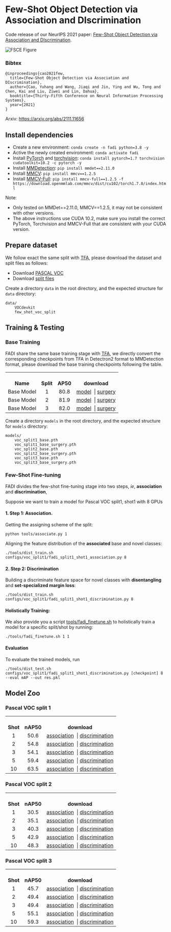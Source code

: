 # Few-Shot Object Detection via Association and DIscrimination

Code release of our NeurIPS 2021 paper: [Few-Shot Object Detection via Association and DIscrimination](https://arxiv.org/abs/2111.11656).

![FSCE Figure](https://i.imgur.com/YLpjAMa.png)

### Bibtex

```
@inproceedings{cao2021few,
  title={Few-Shot Object Detection via Association and DIscrimination},
  author={Cao, Yuhang and Wang, Jiaqi and Jin, Ying and Wu, Tong and Chen, Kai and Liu, Ziwei and Lin, Dahua},
  booktitle={Thirty-Fifth Conference on Neural Information Processing Systems},
  year={2021}
}
```

Arxiv: https://arxiv.org/abs/2111.11656

## Install dependencies

* Create a new environment: ```conda create -n fadi python=3.8 -y```
* Active the newly created environment: ```conda activate fadi```
* Install [PyTorch](https://pytorch.org/get-started/locally/) and [torchvision](https://github.com/pytorch/vision/): ```conda install pytorch=1.7 torchvision cudatoolkit=10.2 -c pytorch -y```
* Install [MMDetection](https://github.com/open-mmlab/mmdetection): ```pip install mmdet==2.11.0```
* Install [MMCV](https://github.com/open-mmlab/mmdetection): ```pip install mmcv==1.2.5```
* Install [MMCV-Full](https://github.com/open-mmlab/mmdetection): ```pip install mmcv-full==1.2.5 -f https://download.openmmlab.com/mmcv/dist/cu102/torch1.7.0/index.html```

Note:
* Only tested on MMDet==2.11.0, MMCV==1.2.5, it may not be consistent with other versions.
* The above instructions use CUDA 10.2, make sure you install the correct PyTorch, Torchvision and MMCV-Full that are consistent with your CUDA version.



## Prepare dataset

We follow exact the same split with [TFA](https://github.com/ucbdrive/few-shot-object-detection),
please download the dataset and split files as follows:

* Download [PASCAL VOC](http://host.robots.ox.ac.uk/pascal/VOC/)
* Download [split files](https://mycuhk-my.sharepoint.com/:u:/r/personal/1155092180_link_cuhk_edu_hk/Documents/FADI/few_shot_voc_split.tar.gz?csf=1&web=1&e=esphy9)

Create a directory `data` in the root directory, and the expected structure for `data` directory:
```
data/
    VOCdevkit
    few_shot_voc_split
```


## Training & Testing

### Base Training

FADI share the same base training stage with [TFA](https://github.com/ucbdrive/few-shot-object-detection),
we directly convert the corresponding checkpoints from TFA in Detectron2 format to MMDetection format,
please download the base training checkpoints following the table.

<table><tbody>
<!-- START TABLE -->
<!-- TABLE HEADER -->
<th valign="bottom">Name</th>
<th valign="bottom">Split</th>
<th valign="bottom"><br/>AP50</th>
<th valign="bottom">download</th>
<!-- TABLE BODY -->

<tr><td align="left">Base Model</td>
<td align="center">1</td>
<td align="center">80.8</td>
<td align="center"><a href="https://mycuhk-my.sharepoint.com/:u:/g/personal/1155092180_link_cuhk_edu_hk/EVgGzmEwlT9LvfC9GhwkWYoBR4OjfZ8-U4jNnbzKf8l7mw">model</a>
      &nbsp;|&nbsp;<a href="https://mycuhk-my.sharepoint.com/:u:/g/personal/1155092180_link_cuhk_edu_hk/EUfhrL4XUotNj110vzt6LbYBRdpy_5j5jLPUa87wX7jZZQ?e=tyhYCk">surgery</a></td>
</tr>

<tr><td align="left">Base Model</td>
<td align="center">2</td>
<td align="center">81.9</td>
<td align="center"><a href="https://mycuhk-my.sharepoint.com/:u:/g/personal/1155092180_link_cuhk_edu_hk/EUo_SbsGnLJDvEwX3iMuJKwB5_GcRBYJ3gZsgB3BRnnUCg?e=7F3RJQ">model</a>
      &nbsp;|&nbsp;<a href="https://mycuhk-my.sharepoint.com/:u:/g/personal/1155092180_link_cuhk_edu_hk/EaRsKWxDc7FAtedQgTSo49sBrg0U3vr-eMpyWawc4PV3LQ?e=cYOi6k">surgery</a></td>
</tr>

<tr><td align="left">Base Model</td>
<td align="center">3</td>
<td align="center">82.0</td>
<td align="center"><a href="https://mycuhk-my.sharepoint.com/:u:/g/personal/1155092180_link_cuhk_edu_hk/EacaCwrJJDtIrV47_uQe6YsB6JNpgwB5idQBGbGKT5Bdcg?e=l7tFVl">model</a>
      &nbsp;|&nbsp;<a href="https://mycuhk-my.sharepoint.com/:u:/g/personal/1155092180_link_cuhk_edu_hk/ETQgNDMAG99PmnmPqIL-7_0BreZR5ZAtT8vEs0cV_oAKTA?e=gUJk13">surgery</a></td>
</tr>

<!-- END OF TABLE BODY -->
</tbody></table>

Create a directory `models` in the root directory, and the expected structure for `models` directory:
```
models/
    voc_split1_base.pth
    voc_split1_base_surgery.pth
    voc_split2_base.pth
    voc_split2_base_surgery.pth
    voc_split3_base.pth
    voc_split3_base_surgery.pth
```

### Few-Shot Fine-tuning

FADI divides the few-shot fine-tuning stage into two steps, *ie*, **association** and **discrimination**,

Suppose we want to train a model for Pascal VOC split1, shot1 with 8 GPUs

#### 1. Step 1: Association.

Getting the assigning scheme of the split:

```
python tools/associate.py 1
```

Aligning the feature distribution of the **associated** base and novel classes:

```
./tools/dist_train.sh configs/voc_split1/fadi_split1_shot1_association.py 8
```

#### 2. Step 2: Discrimination

Building a discriminate feature space for novel classes with **disentangling** and **set-specialized margin loss**:
```
./tools/dist_train.sh configs/voc_split1/fadi_split1_shot1_discrimination.py 8
```

#### Holistically Training:

We also provide you a script [tools/fadi_finetune.sh](tools/fadi_finetune.sh) to holistically train a model for a specific split/shot by running:

```
./tools/fadi_finetune.sh 1 1
```

#### Evaluation

To evaluate the trained models, run

```
./tools/dist_test.sh configs/voc_split1/fadi_split1_shot1_discrimination.py [checkpoint] 8 --eval mAP --out res.pkl
```

## Model Zoo

### Pascal VOC split 1

<table><tbody>
<!-- START TABLE -->
<!-- TABLE HEADER -->
<th valign="bottom">Shot</th>
<th valign="bottom"><br/>nAP50</th>
<th valign="bottom">download</th>
<!-- TABLE BODY -->

<tr>
<td align="center">1</td>
<td align="center">50.6</td>
<td align="center"><a href="https://mycuhk-my.sharepoint.com/:u:/g/personal/1155092180_link_cuhk_edu_hk/EcgQTZHX8IZMvKeWwdDyL44Bd0YJp5fTsFpRWs73dUGRaQ?e=uNUaH9">association</a>
      &nbsp;|&nbsp;<a href="https://mycuhk-my.sharepoint.com/:u:/g/personal/1155092180_link_cuhk_edu_hk/EVGekTe7YdhBgMvbBLHY0EgBUeREeWTLQaRJLyFOkSJm-w?e=ncjfoB">discrimination</a></td>
</tr>

<tr>
<td align="center">2</td>
<td align="center">54.8</td>
<td align="center"><a href="https://mycuhk-my.sharepoint.com/:u:/g/personal/1155092180_link_cuhk_edu_hk/ERaxA8nwqqdPoCjZtzdR4hQB0LtL7eqBqCPsY-Dj34NWxw?e=951c5r">association</a>
      &nbsp;|&nbsp;<a href="https://mycuhk-my.sharepoint.com/:u:/g/personal/1155092180_link_cuhk_edu_hk/EcDhd8a_yL1Kr9M34QcNtfgBnFDZzhKWrs98ethZ5RU4Dg?e=VcSqVB">discrimination</a></td>
</tr>

<tr>
<td align="center">3</td>
<td align="center">54.1</td>
<td align="center"><a href="https://mycuhk-my.sharepoint.com/:u:/g/personal/1155092180_link_cuhk_edu_hk/EdeTfvipMF5FmnOOr4vkUKoBe_sje83H2cnyk_dlPHUGWA?e=mDiyQb">association</a>
      &nbsp;|&nbsp;<a href="https://mycuhk-my.sharepoint.com/:u:/g/personal/1155092180_link_cuhk_edu_hk/EU51m6loM1NFkArr_hmnuKQBGaIxn6Px0OpeHDOgXtLLcw?e=PWaT8P">discrimination</a></td>
</tr>

<tr>
<td align="center">5</td>
<td align="center">59.4</td>
<td align="center"><a href="https://mycuhk-my.sharepoint.com/:u:/g/personal/1155092180_link_cuhk_edu_hk/EeWXndLHGbNBoocfsoti3m0BUF4L7VSyBLNP93QPmM_fWA">association</a>
      &nbsp;|&nbsp;<a href="https://mycuhk-my.sharepoint.com/:u:/g/personal/1155092180_link_cuhk_edu_hk/EZKO6O2s7ydEjveI3sa70NQBQawa76uSGv_jA4asVVdU-w?e=iEbHz5">discrimination</a></td>
</tr>

<tr>
<td align="center">10</td>
<td align="center">63.5</td>
<td align="center"><a href="https://mycuhk-my.sharepoint.com/:u:/g/personal/1155092180_link_cuhk_edu_hk/EUB3yRqrUMRLvWXDeO3a4zEBDFMPgu0gWVx6x-zT8QesUA?e=PEq8AA">association</a>
      &nbsp;|&nbsp;<a href="https://mycuhk-my.sharepoint.com/:u:/g/personal/1155092180_link_cuhk_edu_hk/EaxxBvz7YYFEmLyzvooS4pMB7dfI5rXL8NXu3C-BLOd65Q?e=R0mMgE">discrimination</a></td>
</tr>

<!-- END OF TABLE BODY -->
</tbody></table>

### Pascal VOC split 2

<table><tbody>
<!-- START TABLE -->
<!-- TABLE HEADER -->
<th valign="bottom">Shot</th>
<th valign="bottom"><br/>nAP50</th>
<th valign="bottom">download</th>
<!-- TABLE BODY -->

<tr>
<td align="center">1</td>
<td align="center">30.5</td>
<td align="center"><a href="https://mycuhk-my.sharepoint.com/:u:/g/personal/1155092180_link_cuhk_edu_hk/EaWKcdAqvC1Ejm8fzByhapABMuNpB53tSENaX_9Ks0j1vg?e=pTxQjX">association</a>
      &nbsp;|&nbsp;<a href="https://mycuhk-my.sharepoint.com/:u:/g/personal/1155092180_link_cuhk_edu_hk/Ec2RomIlrKlMlYgP9ByZrrUBIlSRme5s4qRrY257KpY2Eg?e=S2pWeY">discrimination</a></td>
</tr>

<tr>
<td align="center">2</td>
<td align="center">35.1</td>
<td align="center"><a href="https://mycuhk-my.sharepoint.com/:u:/g/personal/1155092180_link_cuhk_edu_hk/EVhBOfu0QspNqNyP61byKScBScfzi64Nm9dL_J60SGc2aA?e=aKV94s">association</a>
      &nbsp;|&nbsp;<a href="https://mycuhk-my.sharepoint.com/:u:/g/personal/1155092180_link_cuhk_edu_hk/EfGx1hBbEUtEgpm4t2FR6JQB9z_xVI76zyhGP_iBIKtykg?e=5fkylX">discrimination</a></td>
</tr>

<tr>
<td align="center">3</td>
<td align="center">40.3</td>
<td align="center"><a href="https://mycuhk-my.sharepoint.com/:u:/g/personal/1155092180_link_cuhk_edu_hk/EU9436vXkLxFh7lQ62pF_pMBVY1eDZ8_zsf5G0FyO4Kxlw?e=b9lAzv">association</a>
      &nbsp;|&nbsp;<a href="https://mycuhk-my.sharepoint.com/:u:/g/personal/1155092180_link_cuhk_edu_hk/EZ0V4TPoyyRPuYR_BNiLYd0B7EUxjyd3GoKdAaolVCSbjQ?e=pnry0t">discrimination</a></td>
</tr>

<tr>
<td align="center">5</td>
<td align="center">42.9</td>
<td align="center"><a href="https://mycuhk-my.sharepoint.com/:u:/g/personal/1155092180_link_cuhk_edu_hk/ETE1cXT0L3tDqftPl5TRSQoBH4voFnWNnJXJk1tECvnrHg?e=gZ2EEe">association</a>
      &nbsp;|&nbsp;<a href="https://mycuhk-my.sharepoint.com/:u:/g/personal/1155092180_link_cuhk_edu_hk/EQ4JWJEPxfFIsINdJEA-XiwBnujzoc5i5e0R_e0pG6VnAQ?e=ScEFej">discrimination</a></td>
</tr>

<tr>
<td align="center">10</td>
<td align="center">48.3</td>
<td align="center"><a href="https://mycuhk-my.sharepoint.com/:u:/g/personal/1155092180_link_cuhk_edu_hk/Ea0ebSt3LXJOmwPNUy7pnNcB9YyH2rzLKSM33Scp3LH_fw?e=RYro0U">association</a>
      &nbsp;|&nbsp;<a href="https://mycuhk-my.sharepoint.com/:u:/g/personal/1155092180_link_cuhk_edu_hk/ERW0_hWDAe1IlbN9RQomYyYBnIbkbpW8BRqyKwA50AuNww?e=CYQYpS">discrimination</a></td>
</tr>

<!-- END OF TABLE BODY -->
</tbody></table>

### Pascal VOC split 3

<table><tbody>
<!-- START TABLE -->
<!-- TABLE HEADER -->
<th valign="bottom">Shot</th>
<th valign="bottom"><br/>nAP50</th>
<th valign="bottom">download</th>
<!-- TABLE BODY -->

<tr>
<td align="center">1</td>
<td align="center">45.7</td>
<td align="center"><a href="https://mycuhk-my.sharepoint.com/:u:/g/personal/1155092180_link_cuhk_edu_hk/EV1gPw915YxMo_xyArZ7pBwBO9seyl8Krwv9UGIM6ihB7A?e=heRZF1">association</a>
      &nbsp;|&nbsp;<a href="https://mycuhk-my.sharepoint.com/:u:/g/personal/1155092180_link_cuhk_edu_hk/ESxxmVrh4l9Ghlk1HvuhGvYBetNxTgzKFX30z-IpURYLkA?e=zkewR1">discrimination</a></td>
</tr>

<tr>
<td align="center">2</td>
<td align="center">49.4</td>
<td align="center"><a href="https://mycuhk-my.sharepoint.com/:u:/g/personal/1155092180_link_cuhk_edu_hk/EUV_rhgyvBBEoCxLTRFiy4EB0hRNzUbLMzSz4JHy5Vi_dA?e=5w9bZw">association</a>
      &nbsp;|&nbsp;<a href="https://mycuhk-my.sharepoint.com/:u:/g/personal/1155092180_link_cuhk_edu_hk/EdH126l3klpFrJ3_2WgC14cB6BVCcvzjVmTGLmjhuGvvlA?e=pVl2p2">discrimination</a></td>
</tr>

<tr>
<td align="center">3</td>
<td align="center">49.4</td>
<td align="center"><a href="https://mycuhk-my.sharepoint.com/:u:/g/personal/1155092180_link_cuhk_edu_hk/ETCD0lJPucBMoCdzEmpVuFYBro4Flcsq6Ma-br-y69SF8g?e=fPd3do">association</a>
      &nbsp;|&nbsp;<a href="https://mycuhk-my.sharepoint.com/:u:/g/personal/1155092180_link_cuhk_edu_hk/EdBEoyBLftRLpGeQtV5VqkEBqIRfjVdPAuU5gJoj6KCouw?e=iycmLq">discrimination</a></td>
</tr>

<tr>
<td align="center">5</td>
<td align="center">55.1</td>
<td align="center"><a href="https://mycuhk-my.sharepoint.com/:u:/g/personal/1155092180_link_cuhk_edu_hk/EcSM5ZAvnwtPt0G2Ztm0nq0Bgv61ievZUorA1cju6DihEA?e=BNoWyL">association</a>
      &nbsp;|&nbsp;<a href="https://mycuhk-my.sharepoint.com/:u:/g/personal/1155092180_link_cuhk_edu_hk/EbluJOyHyMBLthk-RTNVWSkBAyvAauZtxNQuiXNkjtd1Og?e=6nSqus">discrimination</a></td>
</tr>

<tr>
<td align="center">10</td>
<td align="center">59.3</td>
<td align="center"><a href="https://mycuhk-my.sharepoint.com/:u:/g/personal/1155092180_link_cuhk_edu_hk/EXqwm8zyYktNuROZxHssZ1cBSuuPrerBjEFd3mQVHWDsrw?e=IbAwHG">association</a>
      &nbsp;|&nbsp;<a href="https://mycuhk-my.sharepoint.com/:u:/g/personal/1155092180_link_cuhk_edu_hk/EZfy4Utv6ddBuQLanmBPJ5EB75jjQq6w8B5f8pvvuWB7bQ?e=x6Cf6x">discrimination</a></td>
</tr>

<!-- END OF TABLE BODY -->
</tbody></table>
